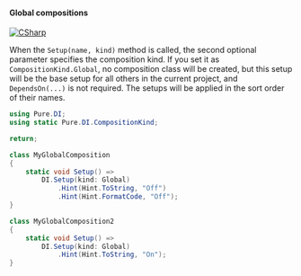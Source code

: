 #### Global compositions

[![CSharp](https://img.shields.io/badge/C%23-code-blue.svg)](../tests/Pure.DI.UsageTests/Advanced/GlobalCompositionsScenario.cs)

When the `Setup(name, kind)` method is called, the second optional parameter specifies the composition kind. If you set it as `CompositionKind.Global`, no composition class will be created, but this setup will be the base setup for all others in the current project, and `DependsOn(...)` is not required. The setups will be applied in the sort order of their names.


```c#
using Pure.DI;
using static Pure.DI.CompositionKind;

return;

class MyGlobalComposition
{
    static void Setup() =>
        DI.Setup(kind: Global)
            .Hint(Hint.ToString, "Off")
            .Hint(Hint.FormatCode, "Off");
}

class MyGlobalComposition2
{
    static void Setup() =>
        DI.Setup(kind: Global)
            .Hint(Hint.ToString, "On");
}
```



